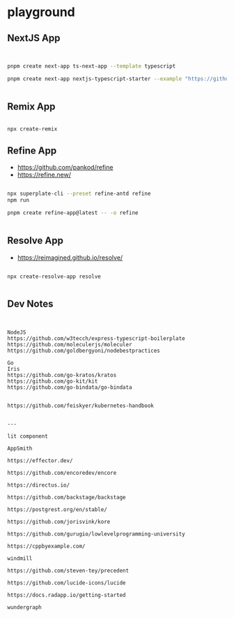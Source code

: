# playground


## NextJS App

```bash


pnpm create next-app ts-next-app --template typescript

pnpm create next-app nextjs-typescript-starter --example "https://github.com/vercel/nextjs-postgres-auth-starter"



```

## Remix App

```bash

npx create-remix

```


## Refine App

- https://github.com/pankod/refine
- https://refine.new/

```bash

npx superplate-cli --preset refine-antd refine
npm run

pnpm create refine-app@latest -- -o refine



```

## Resolve App

- https://reimagined.github.io/resolve/

```shell

npx create-resolve-app resolve


```

## Dev Notes

```shell


NodeJS
https://github.com/w3tecch/express-typescript-boilerplate
https://github.com/moleculerjs/moleculer
https://github.com/goldbergyoni/nodebestpractices

Go
Iris
https://github.com/go-kratos/kratos
https://github.com/go-kit/kit
https://github.com/go-bindata/go-bindata


https://github.com/feiskyer/kubernetes-handbook


---

lit component

AppSmith

https://effector.dev/

https://github.com/encoredev/encore

https://directus.io/

https://github.com/backstage/backstage

https://postgrest.org/en/stable/

https://github.com/jorisvink/kore

https://github.com/gurugio/lowlevelprogramming-university

https://cppbyexample.com/

windmill

https://github.com/steven-tey/precedent

https://github.com/lucide-icons/lucide

https://docs.radapp.io/getting-started

wundergraph

```
